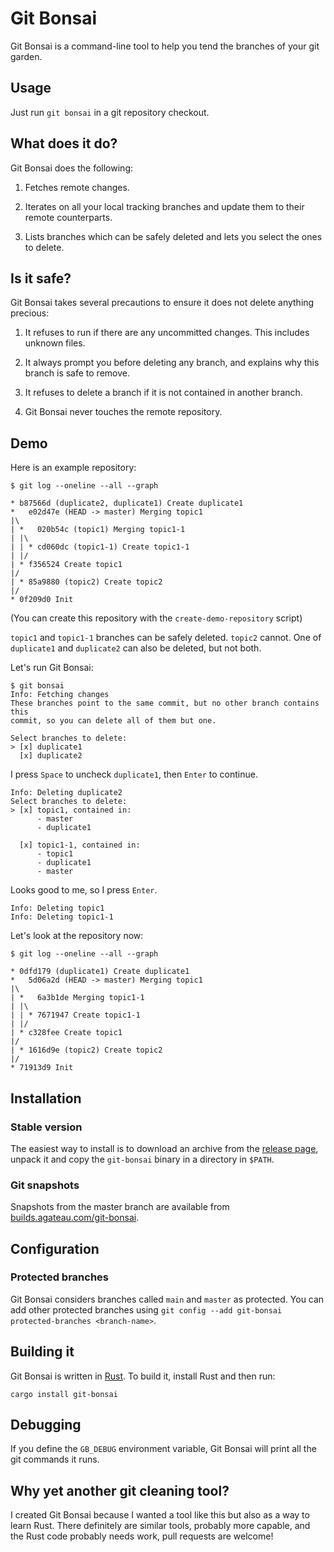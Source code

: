 # Git Bonsai

Git Bonsai is a command-line tool to help you tend the branches of your git garden.

## Usage

Just run `git bonsai` in a git repository checkout.

## What does it do?

Git Bonsai does the following:

1. Fetches remote changes.

2. Iterates on all your local tracking branches and update them to their remote counterparts.

3. Lists branches which can be safely deleted and lets you select the ones to delete.

## Is it safe?

Git Bonsai takes several precautions to ensure it does not delete anything precious:

1. It refuses to run if there are any uncommitted changes. This includes unknown files.

2. It always prompt you before deleting any branch, and explains why this branch is safe to remove.

3. It refuses to delete a branch if it is not contained in another branch.

4. Git Bonsai never touches the remote repository.

## Demo

Here is an example repository:

```
$ git log --oneline --all --graph

* b87566d (duplicate2, duplicate1) Create duplicate1
*   e02d47e (HEAD -> master) Merging topic1
|\
| *   020b54c (topic1) Merging topic1-1
| |\
| | * cd060dc (topic1-1) Create topic1-1
| |/
| * f356524 Create topic1
|/
| * 85a9880 (topic2) Create topic2
|/
* 0f209d0 Init
```

(You can create this repository with the `create-demo-repository` script)

`topic1` and `topic1-1` branches can be safely deleted. `topic2` cannot. One of `duplicate1` and `duplicate2` can also be deleted, but not both.

Let's run Git Bonsai:

```
$ git bonsai
Info: Fetching changes
These branches point to the same commit, but no other branch contains this
commit, so you can delete all of them but one.

Select branches to delete:
> [x] duplicate1
  [x] duplicate2
```

I press `Space` to uncheck `duplicate1`, then `Enter` to continue.

```
Info: Deleting duplicate2
Select branches to delete:
> [x] topic1, contained in:
      - master
      - duplicate1

  [x] topic1-1, contained in:
      - topic1
      - duplicate1
      - master
```

Looks good to me, so I press `Enter`.

```
Info: Deleting topic1
Info: Deleting topic1-1
```

Let's look at the repository now:

```
$ git log --oneline --all --graph

* 0dfd179 (duplicate1) Create duplicate1
*   5d06a2d (HEAD -> master) Merging topic1
|\
| *   6a3b1de Merging topic1-1
| |\
| | * 7671947 Create topic1-1
| |/
| * c328fee Create topic1
|/
| * 1616d9e (topic2) Create topic2
|/
* 71913d9 Init
```

## Installation

### Stable version

The easiest way to install is to download an archive from the [release page][release], unpack it and copy the `git-bonsai` binary in a directory in `$PATH`.

[release]: https://github.com/agateau/git-bonsai/releases

### Git snapshots

Snapshots from the master branch are available from [builds.agateau.com/git-bonsai](https://builds.agateau.com/git-bonsai).

## Configuration

### Protected branches

Git Bonsai considers branches called `main` and `master` as protected. You can add other protected branches using `git config --add git-bonsai protected-branches <branch-name>`.

## Building it

Git Bonsai is written in [Rust][]. To build it, install Rust and then run:

    cargo install git-bonsai

[Rust]: https://www.rust-lang.org

## Debugging

If you define the `GB_DEBUG` environment variable, Git Bonsai will print all the git commands it runs.

## Why yet another git cleaning tool?

I created Git Bonsai because I wanted a tool like this but also as a way to learn Rust. There definitely are similar tools, probably more capable, and the Rust code probably needs work, pull requests are welcome!
